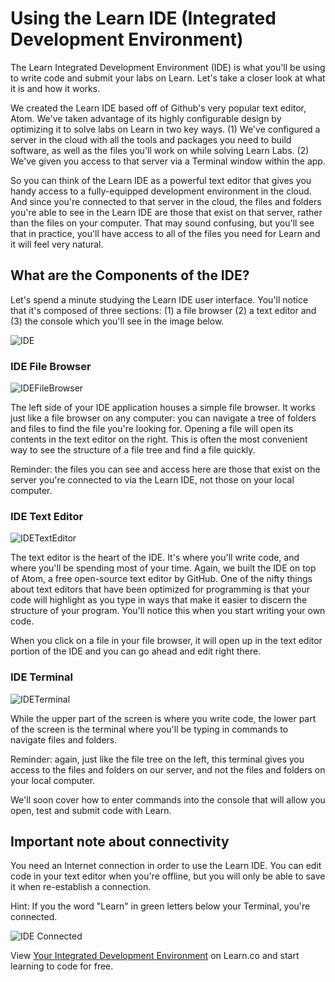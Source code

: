 # Using the Learn IDE (Integrated Development Environment)

The Learn Integrated Development Environment (IDE) is what you'll be using to write code and submit your labs on Learn. Let's take a closer look at what it is and how it works. 

We created the Learn IDE based off of Github's very popular text editor, Atom. We've taken advantage of its highly configurable design by optimizing it to solve labs on Learn in two key ways. (1) We've configured a server in the cloud with all the tools and packages you need to build software, as well as the files you'll work on while solving Learn Labs. (2) We've given you access to that server via a Terminal window within the app.

So you can think of the Learn IDE as a powerful text editor that gives you handy access to a fully-equipped development environment in the cloud. And since you're connected to that server in the cloud, the files and folders you're able to see in the Learn IDE are those that exist on that server, rather than the files on your computer. That may sound confusing, but you'll see that in practice, you'll have access to all of the files you need for Learn and it will feel very natural.

## What are the Components of the IDE? 

Let's spend a minute studying the Learn IDE user interface. You'll notice that it's composed of three sections: (1) a file browser (2) a text editor and (3) the console which you'll see in the image below. 

![IDE](https://s3.amazonaws.com/learn-verified/Screen+Shot+2016-04-15+at+3.48.17+PM.png)

### IDE File Browser

![IDEFileBrowser](https://s3.amazonaws.com/learn-verified/ILE-BrowserFile.png)

The left side of your IDE application houses a simple file browser. It works just like a file browser on any computer: you can navigate a tree of folders and files to find the file you're looking for. Opening a file will open its contents in the text editor on the right. This is often the most convenient way to see the structure of a file tree and find a file quickly.

Reminder: the files you can see and access here are those that exist on the server you're connected to via the Learn IDE, not those on your local computer. 

### IDE Text Editor 

![IDETextEditor](https://s3.amazonaws.com/learn-verified/ILE-TextEditor.png)

The text editor is the heart of the IDE. It's where you'll write code, and where you'll be spending most of your time. Again, we built the IDE on top of Atom, a free open-source text editor by GitHub. One of the nifty things about text editors that have been optimized for programming is that your code will highlight as you type in ways that make it easier to discern the structure of your program. You'll notice this when you start writing your own code.  

When you click on a file in your file browser, it will open up in the text editor portion of the IDE and you can go ahead and edit right there. 

### IDE Terminal

![IDETerminal](https://s3.amazonaws.com/learn-verified/ILE-Console.png)

While the upper part of the screen is where you write code, the lower part of the screen is the terminal where you'll be typing in commands to navigate files and folders. 

Reminder: again, just like the file tree on the left, this terminal gives you access to the files and folders on our server, and not the files and folders on your local computer. 

We'll soon cover how to enter commands into the console that will allow you open, test and submit code with Learn.

## Important note about connectivity

You need an Internet connection in order to use the Learn IDE. You can edit code in your text editor when you're offline, but you will only be able to save it when re-establish a connection. 

Hint: If you the word "Learn" in green letters below your Terminal, you're connected.  

![IDE Connected](https://s3.amazonaws.com/learn-verified/IDEConnected.png)

<p data-visibility='hidden'>View <a href='https://learn.co/lessons/your-integrated-development-environment'>Your Integrated Development Environment</a> on Learn.co and start learning to code for free.</p>
